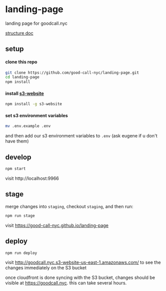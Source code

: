 # landing-page

landing page for goodcall.nyc

[structure doc](./STRUCTURE.md)

## setup

#### clone this repo

```bash
git clone https://github.com/good-call-nyc/landing-page.git
cd landing-page
npm install
```

#### install [s3-website](https://github.com/klaemo/s3-website)

```bash
npm install -g s3-website
```

#### set s3 environment variables

```bash
mv .env.example .env
```

and then add our s3 environment variables to `.env` (ask eugene if u don't have them)

## develop

```bash
npm start
```

visit http://localhost:9966

## stage

merge changes into `staging`, checkout `staging`, and then run:

```bash
npm run stage
```

visit https://good-call-nyc.github.io/landing-page

## deploy

```bash
npm run deploy
```

visit http://goodcall.nyc.s3-website-us-east-1.amazonaws.com/ to see the changes immediately on the S3 bucket

once cloudfront is done syncing with the S3 bucket, changes should be visible at https://goodcall.nyc. this can take several hours.
